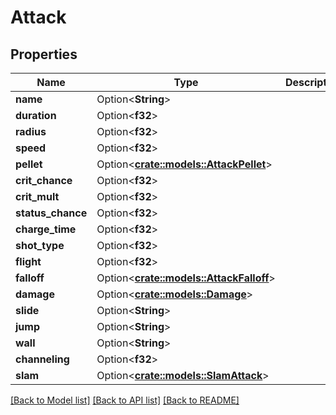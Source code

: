 # Attack

## Properties

Name | Type | Description | Notes
------------ | ------------- | ------------- | -------------
**name** | Option<**String**> |  | [optional]
**duration** | Option<**f32**> |  | [optional]
**radius** | Option<**f32**> |  | [optional]
**speed** | Option<**f32**> |  | [optional]
**pellet** | Option<[**crate::models::AttackPellet**](attack_pellet.md)> |  | [optional]
**crit_chance** | Option<**f32**> |  | [optional]
**crit_mult** | Option<**f32**> |  | [optional]
**status_chance** | Option<**f32**> |  | [optional]
**charge_time** | Option<**f32**> |  | [optional]
**shot_type** | Option<**f32**> |  | [optional]
**flight** | Option<**f32**> |  | [optional]
**falloff** | Option<[**crate::models::AttackFalloff**](attack_falloff.md)> |  | [optional]
**damage** | Option<[**crate::models::Damage**](damage.md)> |  | [optional]
**slide** | Option<**String**> |  | [optional]
**jump** | Option<**String**> |  | [optional]
**wall** | Option<**String**> |  | [optional]
**channeling** | Option<**f32**> |  | [optional]
**slam** | Option<[**crate::models::SlamAttack**](slamAttack.md)> |  | [optional]

[[Back to Model list]](../README.md#documentation-for-models) [[Back to API list]](../README.md#documentation-for-api-endpoints) [[Back to README]](../README.md)


